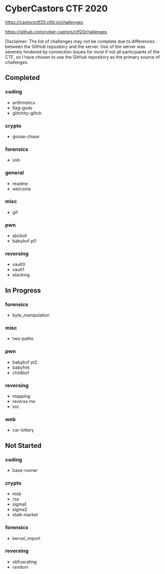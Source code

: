 # CyberCastors CTF 2020

https://castorsctf20.ctfd.io/challenges

https://github.com/cyber-castors/ctf20challenges

Disclaimer:
The list of challenges may not be complete due to differences between the GitHub repository and the server.
Use of the server was severely hindered by connection issues for most if not all participants of the CTF, so I have chosen to use the GitHub repository as the primary source of challenges.

## Completed

### coding

 - arithmetics
 - flag-gods
 - glitchity-glitch

### crypto

 - goose-chase

### forensics

 - usb

### general

 - readme
 - welcome

### misc

 - gif

### pwn

 - abcbof
 - babybof pt1

### reversing

 - vault0
 - vault1
 - stacking

## In Progress

### forensics

 - byte_manipulation

### misc

 - two-paths

### pwn

 - babybof pt2
 - babyfmt
 - childbof

### reversing

 - mapping
 - reverse me
 - xor

### web

 - car-lottery

## Not Started

### coding

 - base-runner

### crypto

 - msb
 - rsa
 - sigma1
 - sigma2
 - stalk-market

### forensics

 - kernel_import

### reversing

 - obfuscating
 - random

